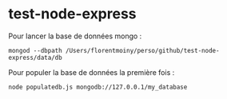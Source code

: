 # test-node-express

Pour lancer la base de données mongo :
```
mongod --dbpath /Users/florentmoiny/perso/github/test-node-express/data/db
```

Pour populer la base de données la première fois :
```
node populatedb.js mongodb://127.0.0.1/my_database
```
